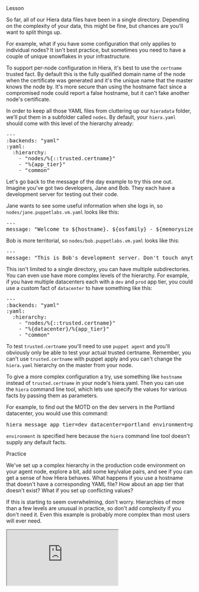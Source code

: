 <link rel="stylesheet" href="/static/selfpaced/selfpaced.css" markdown="1">
<script src="https://try.puppet.com/js/selfpaced.js" markdown="1"></script>

<div id="lesson" markdown="1">

<div id="instructions" markdown="1">

<div class="instruction-header">
<i class="fa fa-graduation-cap"></i>
Lesson
</div>

<div class="instruction-content" markdown="1">

So far, all of our Hiera data files have been in a single directory.
Depending on the complexity of your data, this might be fine,
but chances are you'll want to split things up.

For example, what if you have some configuration that only applies to
individual nodes? It isn't best practice, but sometimes you need to have a
couple of unique snowflakes in your infrastructure.

To support per-node configuration in Hiera, it's best to use the `certname`
trusted fact. By default this is the fully qualified domain name of the node 
when the certificate was generated and it's the unique name that the master 
knows the node by.  It's more secure than using the hostname fact since a 
compromised node could report a false hostname, but it can't fake another 
node's certificate.

In order to keep all those YAML files from cluttering up our `hieradata` folder,
we'll put them in a subfolder called `nodes`. By default, your `hiera.yaml` should
come with this level of the hierarchy already:

<pre>
---
:backends: "yaml"
:yaml:
  :hierarchy:
    - "nodes/%{::trusted.certname}"
    - "%{app_tier}"
    - "common"
</pre>

Let's go back to the message of the day example to try this one out. Imagine
you've got two developers, Jane and Bob. They each have a development server
for testing out their code.

Jane wants to see some useful information when she logs in, so
`nodes/jane.puppetlabs.vm.yaml` looks like this:
<pre>
---
message: "Welcome to ${hostname}. ${osfamily} - ${memorysize}"
</pre>

Bob is more territorial, so `nodes/bob.puppetlabs.vm.yaml` looks like this:
<pre>
---
message: "This is Bob's development server. Don't touch anything, or else!"
</pre>

This isn't limited to a single directory, you can have multiple subdirectories.
You can even use have more complex levels of the hierarchy. For example, if you
have multiple datacenters each with a `dev` and `prod` app tier, you could use 
a custom fact of `datacenter` to have something like this:
<pre>
---
:backends: "yaml"
:yaml:
  :hierarchy:
    - "nodes/%{::trusted.certname}"
    - "%{datacenter}/%{app_tier}"
    - "common"
</pre>

To test `trusted.certname` you'll need to use `puppet agent` and you'll obviously
only be able to test your actual trusted certname. Remember, you can't use
`trusted.certname` with puppet apply and you can't change the `hiera.yaml` hierarchy
on the master from your node.

To give a more complex configuration a try, use something like `hostname`
instead of `trusted.certname` in your node's hiera.yaml. Then you can use
the `hiera` command line tool, which lets use specify the values for various
facts by passing them as parameters.

For example, to find out the MOTD on the dev servers in the Portland 
datacenter, you would use this command:
<pre>
hiera message app_tier=dev datacenter=portland environment=production
</pre>

`environment` is specified here because the `hiera` command line tool
doesn't supply any default facts.

</div>

<div class="instruction-header">
<i class="fa fa-desktop"></i>
Practice
</div>

<div class="instruction-content" markdown="1">

We've set up a complex hierarchy in the production code environment on your
agent node, explore a bit, add some key/value pairs, and see if you can get a
sense of how Hiera behaves. What happens if you use a hostname that doesn't
have a corresponding YAML file? How about an app tier that doesn't exist?
What if you set up conflicting values?

If this is starting to seem overwhelming, don't worry. Hierarchies of more than
a few levels are unusual in practice, so don't add complexity if you don't need
it. Even this example is probably more complex than most users will ever
need.

</div>


</div>

<div id="terminal">
  <iframe src="https://try.puppet.com/sandbox/?course=get_hiera4" name="terminal"></iframe>
</div>

</div>
